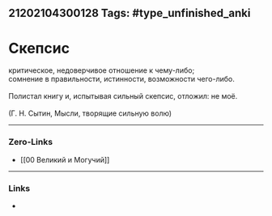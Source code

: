 21202104300128
Tags: #type_unfinished_anki 
---
# Скепсис

критическое, недоверчивое отношение к чему-либо;<br>сомнение в правильности, истинности, возможности чего-либо.<br><br>Полистал книгу и, испытывая сильный скепсис, отложил: не моё.<br><br>(Г. Н. Сытин, Мысли, творящие сильную волю)

---
### Zero-Links
- [[00 Великий и Могучий]]
---
### Links
-